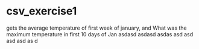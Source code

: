 # csv_exercise1
gets the average temperature of first week of january, and What was the maximum temperature in first 10 days of Jan
asdasd
asdasd
asdas
asd
asd
asd
asd
as
d
